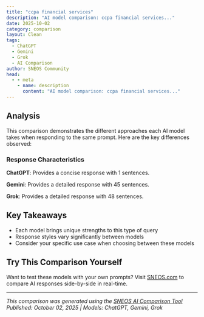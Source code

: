 ```yaml
---
title: "ccpa financial services"
description: "AI model comparison: ccpa financial services..."
date: 2025-10-02
category: comparison
layout: Clean
tags:
  - ChatGPT
  - Gemini
  - Grok
  - AI Comparison
author: SNEOS Community
head:
  - - meta
    - name: description
      content: "AI model comparison: ccpa financial services..."
---
```


<ChatComparison
  title="ccpa financial services"
  prompt="ccpa financial services"
  :responses='{
    "ChatGPT": "The California Consumer Privacy Act (CCPA) is a landmark piece of legislation aimed at enhancing privacy rights and consumer protection for residents of California. It has significant implications for businesses, including those in the financial services sector. Here’s an overview of how the CCPA relates to financial services:\n\n### Key Points of the CCPA in Financial Services\n\n1. **Scope and Applicability**: The CCPA applies to any for-profit business that collects personal information from California residents and meets at least one of the following criteria:\n   - Has annual gross revenues over $25 million.\n   - Buys, receives, sells, or shares the personal information of 50,000 or more consumers, households, or devices for commercial purposes.\n   - Earns 50% or more of its annual revenues from selling consumers&#x27; personal information.\n\n2. **Definitions of Personal Information**: The CCPA broadly defines \"personal information\" to include various types of data that pertain to a consumer, including:\n   - Names, addresses, and email addresses.\n   - Financial information such as account numbers and payment information.\n   - Identifiers such as Social Security numbers.\n   - Biometric data and geolocation data.\n\n3. **Consumer Rights**: The CCPA grants several rights to consumers, including:\n   - The right to know what personal information is being collected about them.\n   - The right to request deletion of their personal information.\n   - The right to opt-out of the sale of their personal information.\n   - The right to non-discrimination for exercising their rights under the CCPA.\n\n4. **Obligations for Financial Institutions**: Financial services companies must take proactive steps to comply with the CCPA, including:\n   - Providing clear and accessible privacy notices.\n   - Implementing processes for consumers to make requests regarding their personal information.\n   - Training staff on CCPA compliance, particularly those in customer service or data handling roles.\n   - Ensuring that third-party service providers are also compliant, as businesses may be held responsible for non-compliance by vendors.\n\n5. **Integration with Other Regulations**: Financial services companies must also consider how the CCPA interacts with other regulations such as:\n   - The Gramm-Leach-Bliley Act (GLBA), which governs the privacy of consumer financial information.\n   - The General Data Protection Regulation (GDPR) for companies dealing with EU individuals, which adds another layer of compliance complexity.\n\n6. **Penalties for Non-Compliance**: Businesses that fail to comply with the CCPA may face significant fines—up to $2,500 for each violation and up to $7,500 for each intentional violation. Additionally, consumers have the right to sue companies for data breaches that result from inadequate security practices.\n\n### Implementation Strategies\n\nTo effectively implement CCPA compliance, financial services organizations should consider the following steps:\n\n- **Data Mapping**: Conduct thorough data mapping to understand what personal information is collected, how it&#x27;s used, and where it&#x27;s stored.\n- **Policy Updates**: Update privacy policies and consumer disclosures to align with CCPA requirements.\n- **Consumer Request Fulfillment**: Establish processes and technology to efficiently handle consumer requests regarding their personal data.\n- **Staff Training**: Train employees on privacy practices and consumer rights as outlined in the CCPA.\n- **Regular Assessments**: Continuously assess and improve data protection measures and compliance protocols.\n\n### Conclusion\n\nCompliance with the CCPA is critical for financial services companies operating in California. These organizations must prioritize consumer privacy while also ensuring that they meet regulatory requirements to avoid penalties and build trust with their customers.",
    "Gemini": "The California Consumer Privacy Act (CCPA) applies to financial services companies operating in California and impacts how they collect, use, and share consumer data. Here\u0027s a breakdown of how the CCPA affects the financial services industry:\n\n**Key CCPA Requirements for Financial Services:**\n\n*   **Right to Know:** Consumers have the right to request information about the categories and specific pieces of personal information a financial institution has collected about them, the sources of that information, the purposes for collecting it, and the categories of third parties with whom it\u0027s shared.\n*   **Right to Delete:** Consumers generally have the right to request that a financial institution delete their personal information. However, there are exceptions, such as when the information is needed to comply with legal obligations or to complete a transaction.\n*   **Right to Opt-Out of Sale:** While financial institutions typically don\u0027t \u0022sell\u0022 personal information in the traditional sense, the CCPA\u0027s definition of \u0022sale\u0022 is broad. It includes sharing personal information with third parties for monetary or other valuable consideration. This could impact data sharing arrangements with marketing partners, data analytics firms, or other service providers.\n*   **Right to Correct:** The CCPA allows consumers to request that businesses correct inaccurate personal information they hold.  This is particularly relevant in the financial industry where accurate information is crucial for credit scoring, account management, and regulatory compliance.\n*   **Right to Limit Use of Sensitive Personal Information:**  The CPRA (California Privacy Rights Act), which amended the CCPA, gives consumers the right to limit the use and disclosure of their sensitive personal information.  This includes data like social security numbers, account logins, financial account information, and precise geolocation data.  Financial institutions need to obtain consent to use this data beyond certain permitted purposes.\n*   **Non-Discrimination:** Financial institutions cannot discriminate against consumers who exercise their CCPA rights. This means they can\u0027t deny services, charge different prices, or provide a different level of quality of service.\n*   **Notice Requirements:** Financial institutions must provide consumers with clear and conspicuous notice about their data collection practices, their rights under the CCPA, and how to exercise those rights. This includes a privacy policy that meets specific requirements.\n*   **Data Security:** Financial institutions must implement reasonable security measures to protect personal information from unauthorized access, use, or disclosure.\n\n**Specific Challenges for Financial Institutions:**\n\n*   **Complexity of Data:** Financial institutions collect and process a vast amount of personal information from various sources, making it challenging to track and manage data to comply with CCPA requests.\n*   **Regulatory Compliance:** Financial institutions are already subject to numerous privacy regulations (e.g., GLBA, FCRA). CCPA compliance requires coordinating with existing compliance frameworks.\n*   **Service Provider Relationships:** Financial institutions rely on third-party service providers for various functions. They need to ensure these providers also comply with the CCPA and have appropriate data protection measures in place.\n*   **Defining \u0022Sale\u0022:**  The broad definition of \u0022sale\u0022 under the CCPA can be particularly challenging for financial institutions. They need to carefully evaluate their data sharing practices to determine if they constitute a \u0022sale\u0022 and whether they need to provide consumers with an opt-out mechanism.\n*   **Responding to Consumer Requests:**  Financial institutions need to establish processes for receiving, verifying, and responding to consumer requests under the CCPA in a timely manner. This requires dedicated resources and technology.\n\n**How Financial Institutions Can Prepare:**\n\n*   **Data Mapping:**  Identify all personal information collected, where it\u0027s stored, how it\u0027s used, and with whom it\u0027s shared.\n*   **Privacy Policy Updates:**  Revise privacy policies to comply with CCPA\u0027s notice requirements.\n*   **Consumer Rights Procedures:**  Establish clear procedures for handling consumer requests (e.g., access, deletion, opt-out).\n*   **Service Provider Agreements:**  Review and update contracts with service providers to ensure they comply with the CCPA.\n*   **Data Security Enhancements:**  Strengthen data security measures to protect personal information.\n*   **Training:**  Train employees on CCPA requirements and how to handle consumer requests.\n*   **Compliance Technology:** Implement technology solutions to automate CCPA compliance tasks.\n*   **Legal Counsel:** Consult with legal counsel to ensure compliance with the CCPA and other applicable privacy laws.\n\n**Examples of CCPA Impact on Financial Services:**\n\n*   A bank must disclose to a customer all the categories of personal information it collects, such as account information, transaction history, and credit score.\n*   A credit card company may need to allow customers to opt-out of the \u0022sale\u0022 of their data to marketing partners for targeted advertising.\n*   A mortgage lender must have a process in place to delete a consumer\u0027s personal information upon request, subject to certain exceptions.\n*   A financial institution must correct inaccurate information in a consumer\u0027s credit report upon request.\n\n**In summary, the CCPA requires financial services companies operating in California to be transparent about their data practices, give consumers more control over their personal information, and implement robust data security measures.**  Compliance is complex and requires careful planning and execution. Consulting with legal and privacy professionals is crucial.\n",
    "Grok": "The California Consumer Privacy Act (CCPA) is a landmark privacy law in California that came into effect on January 1, 2020, granting California residents specific rights over their personal information. While the CCPA applies to a wide range of businesses, there are particular implications and exceptions for **financial services** organizations due to overlapping federal regulations like the Gramm-Leach-Bliley Act (GLBA).\n\nHere\u2019s an overview of how the CCPA relates to financial services:\n\n### 1. **Scope of CCPA for Financial Services**\nThe CCPA applies to businesses that:\n- Operate in California.\n- Collect personal information from California residents.\n- Meet certain thresholds (e.g., annual gross revenue over $25 million, or buying/selling personal information of 50,000 or more consumers, households, or devices, or deriving 50% or more of revenue from selling personal information).\n\nFinancial institutions such as banks, credit unions, insurance companies, and investment firms often fall under this scope if they meet the criteria and handle personal information of California residents.\n\n### 2. **Exemptions for Financial Services under CCPA**\nThe CCPA provides certain exemptions for financial institutions that are already subject to the **Gramm-Leach-Bliley Act (GLBA)**:\n- **Data Covered by GLBA**: Personal information collected, processed, sold, or disclosed under the GLBA or the California Financial Information Privacy Act (CalFIPA) is exempt from most CCPA requirements. This means that data such as financial account details, credit information, and other data regulated by GLBA are not subject to CCPA\u0027s core provisions (e.g., right to delete, right to opt-out of sale).\n- **Non-Exempt Data**: However, personal information that falls outside the scope of GLBA (e.g., marketing data, online tracking data, or non-financial personal information) is still subject to CCPA. For example, data collected through a financial institution\u2019s website or app that isn\u2019t directly tied to financial services may be covered by CCPA.\n\n### 3. **Key CCPA Obligations for Financial Services (for Non-Exempt Data)**\nFor personal information not covered by GLBA exemptions, financial institutions must comply with CCPA requirements, including:\n- **Consumer Rights**:\n  - Right to know what personal information is collected, used, or shared.\n  - Right to delete personal information (subject to exceptions).\n  - Right to opt-out of the sale of personal information.\n  - Right to non-discrimination for exercising CCPA rights.\n- **Privacy Notices**: Financial institutions must provide clear privacy notices at or before the point of data collection, explaining what data is collected and how it is used.\n- **Data Security**: Businesses must implement reasonable security measures to protect personal information.\n- **Vendor Management**: Financial institutions must ensure that third-party vendors or service providers handling personal data also comply with CCPA.\n\n### 4. **CPRA Amendments (California Privacy Rights Act)**\nThe California Privacy Rights Act (CPRA), which amends and expands the CCPA and took effect on January 1, 2023, introduced additional considerations:\n- It created the **California Privacy Protection Agency (CPPA)** to enforce privacy laws.\n- It introduced the concept of \u0022sensitive personal information,\u0022 which may include certain financial data (e.g., account log-in details combined with passwords or security questions).\n- Financial institutions need to provide consumers with the right to limit the use of sensitive personal information.\n\nHowever, the GLBA exemption largely remains in place under CPRA for data covered by federal financial privacy laws.\n\n### 5. **Practical Implications for Financial Services**\n- **Dual Compliance**: Financial institutions must navigate both GLBA and CCPA requirements, distinguishing between exempt and non-exempt data. This often requires robust data mapping and classification processes.\n- **Consumer Requests**: While GLBA data is exempt, financial institutions must still have mechanisms to handle consumer requests under CCPA for non-exempt data (e.g., website cookies or marketing data).\n- **Privacy Policies**: Institutions must update privacy policies to reflect CCPA obligations for non-exempt data while continuing to comply with GLBA notice requirements.\n- **Training and Awareness**: Employees need training to understand the intersection of CCPA and GLBA and how to handle personal information under both frameworks.\n\n### 6. **Penalties for Non-Compliance**\n- CCPA violations can result in fines of up to $2,500 per violation or $7,500 per intentional violation, enforced by the California Attorney General or the CPPA.\n- Additionally, consumers can bring private lawsuits for data breaches involving non-encrypted or non-redacted personal information, with statutory damages ranging from $100 to $750 per consumer per incident, or actual damages, whichever is greater.\n\n### Conclusion\nFinancial services companies operating in California must carefully balance compliance with the CCPA and existing federal laws like the GLBA. While much of the financial data they handle may be exempt from CCPA, they must still address non-exempt personal information and ensure robust privacy practices. Consulting with legal and compliance professionals is often necessary to navigate these complex requirements.\n\nIf you have a specific question or scenario related to financial services and CCPA, feel free to provide more details!"
  }'
  published-date="13:55"
/>

## Analysis

This comparison demonstrates the different approaches each AI model takes when responding to the same prompt. Here are the key differences observed:

### Response Characteristics

**ChatGPT**: Provides a concise response with 1 sentences. 

**Gemini**: Provides a detailed response with 45 sentences. 

**Grok**: Provides a detailed response with 48 sentences. 

## Key Takeaways

- Each model brings unique strengths to this type of query
- Response styles vary significantly between models
- Consider your specific use case when choosing between these models

## Try This Comparison Yourself

Want to test these models with your own prompts? Visit [SNEOS.com](https://sneos.com) to compare AI responses side-by-side in real-time.

---

*This comparison was generated using the [SNEOS AI Comparison Tool](https://sneos.com)*
*Published: October 02, 2025 | Models: ChatGPT, Gemini, Grok*
